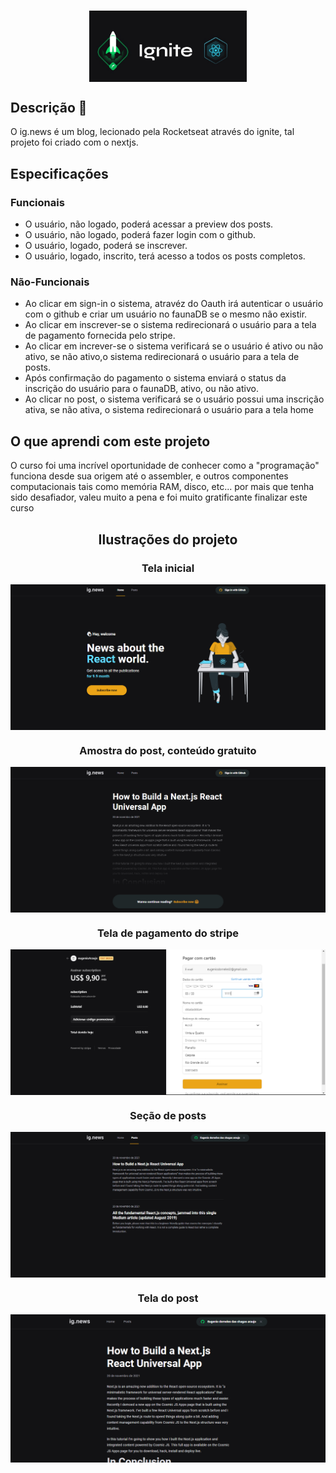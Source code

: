 <!-- <h1> 🚧README EM DESENVOLVIMENTO 🚧 </h1> -->


<h1 align="center">
  <img align="center" alt="IgniteModule1" width="50%px" height="50%" src="https://github.com/eugeniol2/assets/blob/ignewsAssets/ignite-react.jpg" />
</h1>


<h2>Descrição 📝</h2>
<p> O ig.news é um blog, lecionado pela Rocketseat através do ignite, tal projeto foi criado com o nextjs.
</p>

<div>
  <h2>Especificações</h2>
  <section>
    <h3> Funcionais </h3>
    <ul>
      <li>O usuário, não logado, poderá acessar a preview dos posts.</li>
      <li>O usuário, não logado, poderá fazer login com o github.</li>
      <li>O usuário, logado, poderá se inscrever.</li>
      <li>O usuário, logado, inscrito, terá acesso a todos os posts completos.</li>
    </ul>
    <h3> Não-Funcionais </h3>
    <ul>
      <li>Ao clicar em sign-in o sistema, atravéz do Oauth irá autenticar o usuário com o github e criar um usuário no faunaDB se o mesmo não existir.</li>
      <li>Ao clicar em inscrever-se o sistema redirecionará o usuário para a tela de pagamento fornecida pelo stripe. </li>
      <li>Ao clicar em increver-se o sistema verificará se o usuário é ativo ou não ativo, se não ativo,o sistema redirecionará o usuário para a tela de posts.</li>
      <li>Após confirmação do pagamento o sistema enviará o status da inscrição do usuário para o faunaDB, ativo, ou não ativo.</li>
      <li>Ao clicar no post, o sistema verificará se o usuário possui uma inscrição ativa, se não ativa, o sistema redirecionará o usuário para a tela home</li>      
    </ul>
  </section>
</div>


<h2> O que aprendi com este projeto </h2>
  
 <p>
   O curso foi uma incrível oportunidade de conhecer como a "programação" funciona desde sua origem até o assembler, e outros componentes computacionais
   tais como memória RAM, disco, etc... por mais que tenha sido desafiador, valeu muito a pena e foi muito gratificante finalizar este curso
  </p>
 
<div align="center">
  <h2> Ilustrações do projeto </h2>
  <h3> Tela inicial </h3>
  <img align="center" alt="IgniteHome"  src="https://github.com/eugeniol2/assets/blob/ignewsAssets/home.png" />
  <h3> Amostra do post, conteúdo gratuito </h3>
  <img align="center" alt="IgnitePostPreview"  src="https://github.com/eugeniol2/assets/blob/ignewsAssets/postPreview.png" />
  <h3> Tela de pagamento do stripe </h3>
  <img align="center" alt="IgnitePaymentPage"  src="https://github.com/eugeniol2/assets/blob/ignewsAssets/paymentPage.png" />
  <h3> Seção de posts </h3>
  <img align="center" alt="IgnitePostsPage"  src="https://github.com/eugeniol2/assets/blob/ignewsAssets/postsPage.png" />
  <h3> Tela do post </h3>
  <img align="center" alt="IgnitePost"  src="https://github.com/eugeniol2/assets/blob/ignewsAssets/post.png" />
</div>
